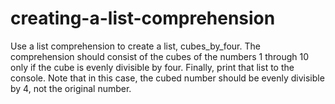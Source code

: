 # creating-a-list-comprehension
Use a list comprehension to create a list, cubes_by_four. The comprehension should consist of the cubes of the numbers 1 through 10 only if the cube is evenly divisible by four. Finally, print that list to the console. Note that in this case, the cubed number should be evenly divisible by 4, not the original number.
